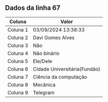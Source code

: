 ## Dados da linha 67

| Coluna | Valor |
|--------|-------|
| Coluna 1 | 03/09/2024 13:38:33 |
| Coluna 2 | Davi Gomes Alves |
| Coluna 3 | Não |
| Coluna 4 | Não binário |
| Coluna 5 | Ele/Dele |
| Coluna 6 | Cidade Universitária(Fundão) |
| Coluna 7 | Ciência da computação |
| Coluna 8 | Mecânica |
| Coluna 9 | Telegram |
